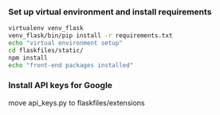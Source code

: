 
### Set up virtual environment and install requirements

```bash
virtualenv venv_flask
venv_flask/bin/pip install -r requirements.txt
echo "virtual environment setup"
cd flaskfiles/static/
npm install
echo "front-end packages installed"
```
### Install API keys for Google
move api_keys.py to flaskfiles/extensions
